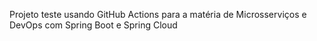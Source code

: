 Projeto teste usando GitHub Actions para a matéria de Microsserviços e DevOps com Spring Boot e Spring Cloud
